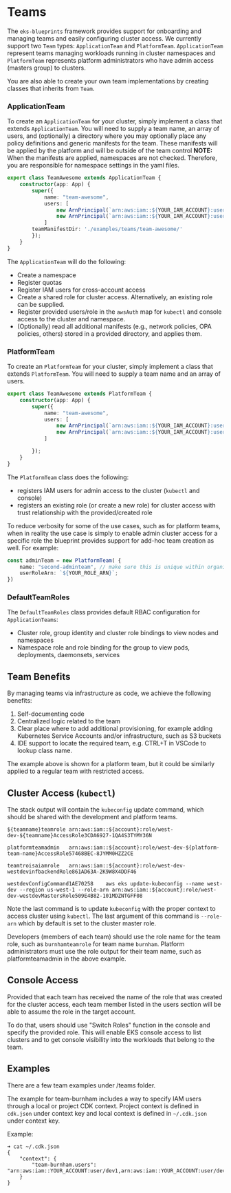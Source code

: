 # Teams

The `eks-blueprints` framework provides support for onboarding and managing teams and easily configuring cluster access. We currently support two `Team` types: `ApplicationTeam` and `PlatformTeam`. `ApplicationTeam` represent teams managing workloads running in cluster namespaces and `PlatformTeam` represents platform administrators who have admin access (masters group) to clusters.

You are also able to create your own team implementations by creating classes that inherits from `Team`.

### ApplicationTeam 

To create an `ApplicationTeam` for your cluster, simply implement a class that extends `ApplicationTeam`. You will need to supply a team name, an array of users, and (optionally) a directory where you may optionally place any policy definitions and generic manifests for the team. These manifests will be applied by the platform and will be outside of the team control **NOTE:** When the manifests are applied, namespaces are not checked. Therefore, you are responsible for namespace settings in the yaml files.

```typescript
export class TeamAwesome extends ApplicationTeam {
    constructor(app: App) {
        super({
            name: "team-awesome",
            users: [
                new ArnPrincipal(`arn:aws:iam::${YOUR_IAM_ACCOUNT}:user/user1`),  
                new ArnPrincipal(`arn:aws:iam::${YOUR_IAM_ACCOUNT}:user/user2`)
            ]
        teamManifestDir: './examples/teams/team-awesome/'
        });
    }
}
```

The `ApplicationTeam` will do the following:

- Create a namespace
- Register quotas
- Register IAM users for cross-account access
- Create a shared role for cluster access. Alternatively, an existing role can be supplied.
- Register provided users/role in the `awsAuth` map for `kubectl` and console access to the cluster and namespace.
- (Optionally) read all additional manifests (e.g., network policies, OPA policies, others) stored in a provided directory, and applies them.

### PlatformTeam 

To create an `PlatformTeam` for your cluster, simply implement a class that extends `PlatformTeam`. You will need to supply a team name and an array of users.  

```typescript
export class TeamAwesome extends PlatformTeam {
    constructor(app: App) {
        super({
            name: "team-awesome",
            users: [
                new ArnPrincipal(`arn:aws:iam::${YOUR_IAM_ACCOUNT}:user/user1`),  
                new ArnPrincipal(`arn:aws:iam::${YOUR_IAM_ACCOUNT}:user/user2`)
            ]

        });
    }
}
```
The `PlatformTeam` class does the following:

 - registers IAM users for admin access to the cluster (`kubectl` and console)
 - registers an existing role (or create a new role) for cluster access with trust relationship with the provided/created role
 
To reduce verbosity for some of the use cases, such as for platform teams, when in reality the use case is simply to enable admin cluster access for a specific role the blueprint provides support for add-hoc team creation as well. For example:

```typescript
const adminTeam = new PlatformTeam( {
    name: "second-adminteam", // make sure this is unique within organization
    userRoleArn: `${YOUR_ROLE_ARN}`;
})
```

### DefaultTeamRoles 

The `DefaultTeamRoles` class provides default RBAC configuration for `ApplicationTeams`:

 - Cluster role, group identity and cluster role bindings to view nodes and namespaces
 - Namespace role and role binding for the group to view pods, deployments, daemonsets, services

## Team Benefits 

By managing teams via infrastructure as code, we achieve the following benefits:

1. Self-documenting code
2. Centralized logic related to the team
3. Clear place where to add additional provisioning, for example adding Kubernetes Service Accounts and/or infrastructure, such as S3 buckets
4. IDE support to locate the required team, e.g. CTRL+T in VSCode to lookup class name.

The example above is shown for a platform team, but it could be similarly applied to a regular team with restricted access. 

## Cluster Access (`kubectl`)

The stack output will contain the `kubeconfig` update command, which should be shared with the development and platform teams.

```
${teamname}teamrole	arn:aws:iam::${account}:role/west-dev-${teamname}AccessRole3CDA6927-1QA4S3TYMY36N

platformteamadmin	arn:aws:iam::${account}:role/west-dev-${platform-team-name}AccessRole57468BEC-8JYMM0HZZ2CE	

teamtroisaiamrole	arn:aws:iam::${account}:role/west-dev-westdevinfbackendRole861AD63A-2K9W8X4DDF46

westdevConfigCommand1AE70258	aws eks update-kubeconfig --name west-dev --region us-west-1 --role-arn arn:aws:iam::${account}:role/west-dev-westdevMastersRole509E4B82-101MDZNTGFF08
```

Note the last command is to update `kubeconfig` with the proper context to access cluster using `kubectl`. The last argument of this command is `--role-arn` which by default is set to the cluster master role. 

Developers (members of each team) should use the role name for the team role, such as `burnhamteamrole` for team name `burnham`. 
Platform administrators must use the role output for their team name, such as platformteamadmin in the above example.

## Console Access

Provided that each team has received the name of the role that was created for the cluster access, each team member listed in the users section will be able to assume the role in the target account. 

To do that, users should use "Switch Roles" function in the console and specify the provided role. This will enable EKS console access to list clusters and to get console visibility into the workloads that belong to the team. 

## Examples

There are a few team examples under /teams folder.

The example for team-burnham includes a way to specify IAM users through a local or project CDK context. 
Project context is defined in `cdk.json` under context key and local context is defined in `~/.cdk.json` under context key. 

Example:

```
➜ cat ~/.cdk.json 
{
    "context": {
        "team-burnham.users": "arn:aws:iam::YOUR_ACCOUNT:user/dev1,arn:aws:iam::YOUR_ACCOUNT:user/dev2"
    }
}
```
